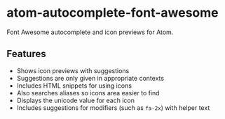 # atom-autocomplete-font-awesome

Font Awesome autocomplete and icon previews for Atom.

## Features

- Shows icon previews with suggestions
- Suggestions are only given in appropriate contexts
- Includes HTML snippets for using icons
- Also searches aliases so icons area easier to find
- Displays the unicode value for each icon
- Includes suggestions for modifiers (such as `fa-2x`) with helper text
